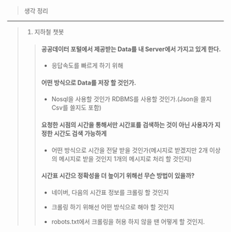 > 생각 정리
---
> 1. 지하철 챗봇
>> #### 공공데이터 포털에서 제공받는 Data를 내 Server에서 가지고 있게 한다.
>> - 응답속도를 빠르게 하기 위해
>>
>> #### 어떤 방식으로 Data를 저장 할 것인가. 
>> - Nosql을 사용할 것인가 RDBMS를 사용할 것인가.(Json을 쓸지 Csv를 쓸지도 포함)
>> 
>> #### 요청한 시점의 시간을 통해서만 시간표를 검색하는 것이 아닌 사용자가 지정한 시간도 검색 가능하게
>> - 어떤 방식으로 시간을 전달 받을 것인가(메시지로 받겠지만 2개 이상의 메시지로 받을 것인지 1개의 메시지로 처리 할 것인지)
>> 
>> #### 시간표 시간으 정확성을 더 높이기 위해선 무슨 방법이 있을까?
>> - 네이버, 다음의 시간표 정보를 크롤링 할 것인지
>> 
>> - 크롤링 하기 위해선 어떤 방식으로 해야 할 것인지
>> 
>> - robots.txt에서 크롤링을 허용 하지 않을 땐 어떻게 할 것인지.

